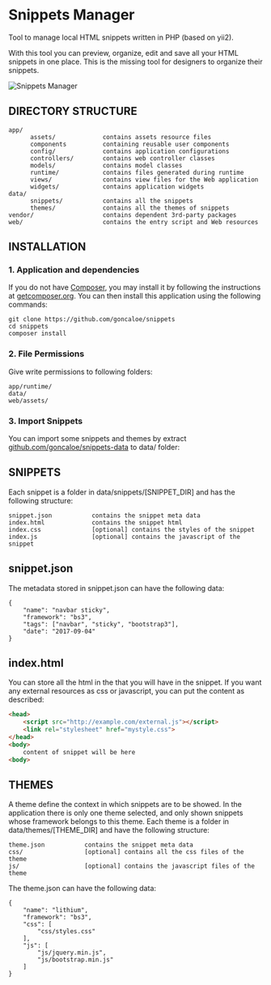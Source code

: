 # Snippets Manager
Tool to manage local HTML snippets written in PHP (based on yii2).

With this tool you can preview, organize, edit and save all your HTML snippets in one place.
This is the missing tool for designers to organize their snippets.

![Snippets Manager](https://webzop.com/images/pages/1fb8d70e-e33d-4fe7-986d-a56b5260cf2d.jpg)

DIRECTORY STRUCTURE
-------------------

```
app/
      assets/             contains assets resource files
      components          containing reusable user components
      config/             contains application configurations
      controllers/        contains web controller classes
      models/             contains model classes
      runtime/            contains files generated during runtime
      views/              contains view files for the Web application
      widgets/            contains application widgets
data/
      snippets/           contains all the snippets
      themes/             contains all the themes of snippets
vendor/                   contains dependent 3rd-party packages
web/                      contains the entry script and Web resources
```

INSTALLATION
------------

### 1. Application and dependencies

If you do not have [Composer](http://getcomposer.org/), you may install it by following the instructions
at [getcomposer.org](http://getcomposer.org/doc/00-intro.md#installation-nix).
You can then install this application using the following commands:

~~~
git clone https://github.com/goncaloe/snippets
cd snippets
composer install
~~~

### 2. File Permissions

Give write permissions to following folders:

```
app/runtime/
data/
web/assets/
```

### 3. Import Snippets

You can import some snippets and themes by extract [github.com/goncaloe/snippets-data](https://github.com/goncaloe/snippets-data/archive/master.zip) to data/ folder:

SNIPPETS
------------

Each snippet is a folder in data/snippets/[SNIPPET_DIR] and has the following structure:

```
snippet.json           contains the snippet meta data
index.html             contains the snippet html
index.css              [optional] contains the styles of the snippet
index.js               [optional] contains the javascript of the snippet
```

## snippet.json

The metadata stored in snippet.json can have the following data:
```
{
    "name": "navbar sticky",
    "framework": "bs3",
    "tags": ["navbar", "sticky", "bootstrap3"],
    "date": "2017-09-04"
}
```

## index.html

You can store all the html in the <body> that you will have in the snippet.
If you want any external resources as css or javascript, you can put the content as described:

```html
<head>
    <script src="http://example.com/external.js"></script>
    <link rel="stylesheet" href="mystyle.css">
</head>
<body>
    content of snippet will be here
<body>
```

THEMES
------------

A theme define the context in which snippets are to be showed.
In the application there is only one theme selected, and only shown snippets whose framework belongs to this theme.
Each theme is a folder in data/themes/[THEME_DIR] and have the following structure:

```
theme.json           contains the snippet meta data
css/                 [optional] contains all the css files of the theme
js/                  [optional] contains the javascript files of the theme
```

The theme.json can have the following data:
```
{
    "name": "lithium",
    "framework": "bs3",
    "css": [
        "css/styles.css"
    ],
    "js": [
        "js/jquery.min.js",
        "js/bootstrap.min.js"
    ]
}
```